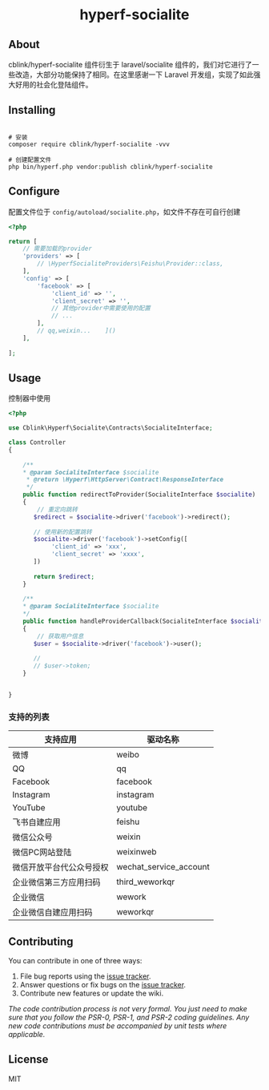 <h1 align="center"> hyperf-socialite </h1>


## About
cblink/hyperf-socialite 组件衍生于 laravel/socialite 组件的，我们对它进行了一些改造，大部分功能保持了相同。在这里感谢一下 Laravel 开发组，实现了如此强大好用的社会化登陆组件。


## Installing

```shell

# 安装
composer require cblink/hyperf-socialite -vvv

# 创建配置文件
php bin/hyperf.php vendor:publish cblink/hyperf-socialite

```

## Configure

配置文件位于 `config/autoload/socialite.php`，如文件不存在可自行创建

```php
<?php

return [
    // 需要加载的provider
    'providers' => [
        // \HyperfSocialiteProviders\Feishu\Provider::class,
    ],
    'config' => [
        'facebook' => [
            'client_id' => '',
            'client_secret' => '',
            // 其他provider中需要使用的配置
            // ...
        ],
        // qq,weixin...    ]()
    ],
    
];

```


## Usage
控制器中使用
```php
<?php

use Cblink\Hyperf\Socialite\Contracts\SocialiteInterface;

class Controller 
{
    
    /**
    * @param SocialiteInterface $socialite
     * @return \Hyperf\HttpServer\Contract\ResponseInterface
     */
    public function redirectToProvider(SocialiteInterface $socialite)
    {
        // 重定向跳转
       $redirect = $socialite->driver('facebook')->redirect();
       
       // 使用新的配置跳转
       $socialite->driver('facebook')->setConfig([
            'client_id' => 'xxx',
            'client_secret' => 'xxxx',
       ])  
       
       return $redirect; 
    }
    
    /**
    * @param SocialiteInterface $socialite
    */
    public function handleProviderCallback(SocialiteInterface $socialite)
    {
        // 获取用户信息
       $user = $socialite->driver('facebook')->user();
       
       //
       // $user->token;
    }


}
```

### 支持的列表

| 支持应用         | 驱动名称                   |
|--------------|------------------------|
| 微博           | weibo                  |
| QQ           | qq                     |
| Facebook     | facebook               |
| Instagram    | instagram              |
| YouTube      | youtube                |
| 飞书自建应用       | feishu                 |
| 微信公众号        | weixin                 |
| 微信PC网站登陆     | weixinweb              |
| 微信开放平台代公众号授权 | wechat_service_account |
| 企业微信第三方应用扫码  | third_weworkqr         |
| 企业微信         | wework                 |
| 企业微信自建应用扫码   | weworkqr                 |

## Contributing

You can contribute in one of three ways:

1. File bug reports using the [issue tracker](https://github.com/cblink/hyperf-socialite/issues).
2. Answer questions or fix bugs on the [issue tracker](https://github.com/cblink/hyperf-socialite/issues).
3. Contribute new features or update the wiki.

_The code contribution process is not very formal. You just need to make sure that you follow the PSR-0, PSR-1, and PSR-2 coding guidelines. Any new code contributions must be accompanied by unit tests where applicable._

## License

MIT

